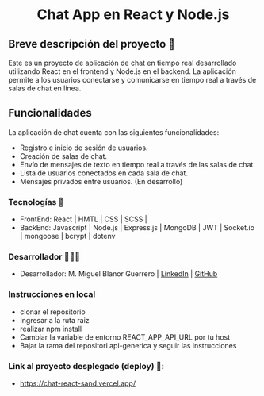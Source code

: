 <h1 align = "center">Chat App en React y Node.js</h1>


## Breve descripción del proyecto 📜

Este es un proyecto de aplicación de chat en tiempo real desarrollado utilizando React en el frontend y Node.js en el backend. La aplicación permite a los usuarios conectarse y comunicarse en tiempo real a través de salas de chat en línea.

## Funcionalidades
La aplicación de chat cuenta con las siguientes funcionalidades:

* Registro e inicio de sesión de usuarios.
* Creación de salas de chat.
* Envío de mensajes de texto en tiempo real a través de las salas de chat.
* Lista de usuarios conectados en cada sala de chat.
* Mensajes privados entre usuarios. (En desarrollo)

### Tecnologías 🚀
* FrontEnd: React | HMTL | CSS | SCSS |
* BackEnd: Javascript | Node.js | Express.js | MongoDB | JWT | Socket.io | mongoose | bcrypt | dotenv 


### Desarrollador 👨🏽‍💻
* Desarrollador: M. Miguel Blanor Guerrero | [LinkedIn](https://www.linkedin.com/in/miguel-guerrero-403939194/) | [GitHub](https://github.com/Eiine)


### Instrucciones en local

* clonar el repositorio
* Ingresar a la ruta raiz
* realizar npm install
* Cambiar la variable de entorno REACT_APP_API_URL por tu host
* Bajar la rama       del repositori api-generica y seguir las instrucciones


### Link al proyecto desplegado (deploy) 🔗:
* https://chat-react-sand.vercel.app/
